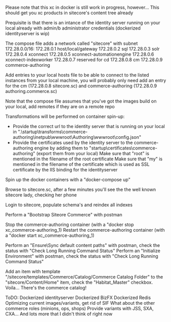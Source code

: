 Please note that this xc in docker is still work in progress, however... This should get you xc products in sitecore's content tree already

Prequisite is that there is an intance of the identity server running on your local already with admin/b administrator credentials (dockerized identityserver is wip)

The compose file adds a network called "sitecore" with subnet 172.28.0.0/16:
172.28.0.1	host/local/gateway
172.28.0.2	sql
172.28.0.3	solr
172.28.0.4	xconnect
172.28.0.5	xconnect-automationengine
172.28.0.6	xconnect-indexworker
172.28.0.7	reserved for cd
172.28.0.8	cm
172.28.0.9	commerce-authoring

Add entries to your local hosts file to be able to connect to the listed instances from your local machine, you will probably only need add an entry for the cm (172.28.0.8 sitecore.sc) and commerce-authoring (172.28.0.9 authoring.commerce.sc)

Note that the compose file assumes that you've got the images build on your local, add remotes if they are on a remote repo

Transformations will be performed on container spin-up:
- Provide the correct url to the identity server that is running on your local in ".\startup\transforms\commerce-authoring\inetpub\wwwroot\Authoring\wwwroot\config.json"
- Provide the certificates used by the identity server to the commerce-authoring engine by adding them to "startup\certificates\commerce-authoring" (export them from your local)
	Make sure that "root" is mentioned in the filename of the root certificate
	Make sure that "my" is mentioned in the filename of the certificate which is used as SSL certificate by the IIS binding for the identityserver

Spin up the docker containers with a "docker-compose up"

Browse to sitecore.sc, after a few minutes you'll see the the well known sitecore lady, checking her phone

Login to sitecore, populate schema's and reindex all indexes

Perform a "Bootstrap Siteore Commerce" with postman

Stop the commerce-authoring container (with a "docker stop xc_commerce-authoring_1)
Restart the commerce-authoring container (with a "docker start xc_commerce-authoring_1)

Perform an "Ensure\Sync default content paths" with postman, check the status with "Check Long Running Command Status"
Perform an "Initialize Environment" with postman, check the status with "Check Long Running Command Status"

Add an item with template "/sitecore/templates/Commerce/Catalog/Commerce Catalog Folder" to the "sitecore/Content/Home" item, check the "Habitat_Master" checkbox. Voila... There's the commerce catalog!


ToDO:
Dockerized identityserver
Dockerized BizFX
Dockerized Redis
Optimizing current images/variants, get rid of SIF
What about the other commerce roles (minions, ops, shops)
Provide variants with JSS, SXA, CXA...
And lots more that I didn't think of right now